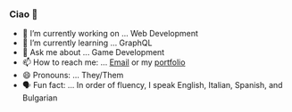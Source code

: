 ### Ciao 👋

- 🔭 I’m currently working on ... Web Development
- 🌱 I’m currently learning ... GraphQL
- 💬 Ask me about ... Game Development
- 📫 How to reach me: ... [Email](mailto:PhoenixStaley_Developer@outlook.com) or my [portfolio](https://phoenix-staley.github.io/phoenix-staley-portfolio/)
- 😄 Pronouns: ... They/Them
- 🗣️ Fun fact: ... In order of fluency, I speak English, Italian, Spanish, and Bulgarian
